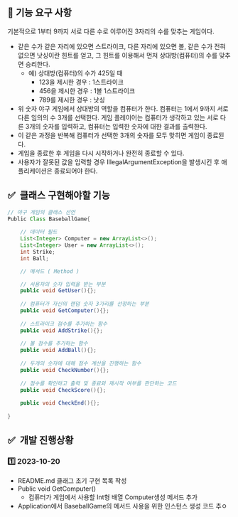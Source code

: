 ## 🚀 기능 요구 사항
기본적으로 1부터 9까지 서로 다른 수로 이루어진 3자리의 수를 맞추는 게임이다.
- 같은 수가 같은 자리에 있으면 스트라이크, 다른 자리에 있으면 볼, 같은 수가 전혀 없으면 낫싱이란 힌트를 얻고, 그 힌트를 이용해서 먼저 상대방(컴퓨터)의 수를 맞추면 승리한다.
  - 예) 상대방(컴퓨터)의 수가 425일 때
    - 123을 제시한 경우 : 1스트라이크
    - 456을 제시한 경우 : 1볼 1스트라이크
    - 789를 제시한 경우 : 낫싱
- 위 숫자 야구 게임에서 상대방의 역할을 컴퓨터가 한다. 컴퓨터는 1에서 9까지 서로 다른 임의의 수 3개를 선택한다. 게임 플레이어는 컴퓨터가 생각하고 있는 서로 다른 3개의 숫자를 입력하고, 컴퓨터는 입력한 숫자에 대한 결과를 출력한다. 
- 이 같은 과정을 반복해 컴퓨터가 선택한 3개의 숫자를 모두 맞히면 게임이 종료된다.
- 게임을 종료한 후 게임을 다시 시작하거나 완전히 종료할 수 있다.
- 사용자가 잘못된 값을 입력할 경우 IllegalArgumentException을 발생시킨 후 애플리케이션은 종료되어야 한다.

## ✅  클래스 구현해야할 기능
```java
// 야구 게임의 클래스 선언
Public Class BaseballGame{
    
    // 데이터 필드
    List<Integer> Computer = new ArrayList<>();
    List<Integer> User = new ArrayList<>();
    int Strike;
    int Ball;

    // 메서드 ( Method )

    // 사용자의 숫자 입력을 받는 부분
    public void GetUser(){};
    
    // 컴퓨터가 자신의 랜덤 숫자 3가리를 선정하는 부분
    public void GetComputer(){};
    
    // 스트라이크 점수를 추가하는 함수
    public void AddStrike(){};
    
    // 볼 점수를 추가하는 함수
    public void AddBall(){};
    
    // 두개의 숫자에 대해 점수 계산을 진행하는 함수
    public void CheckNumber(){};
    
    // 점수를 확인하고 출력 및 종료와 재시작 여부를 판단하는 코드
    public void CheckScore(){};
    
    public void CheckEnd(){};
    
}
```

## ✅  개발 진행상황
### 1️⃣ 2023-10-20 
- README.md 클래그 초기 구현 목록 작성 
- Public void GetComputer() 
  - 컴퓨터가 게임에서 사용할 Int형 배열 Computer생성 메서드 추가
- Application에서 BaseballGame의 메서드 사용을 위한 인스턴스 생성 코드 추ㅇ 
